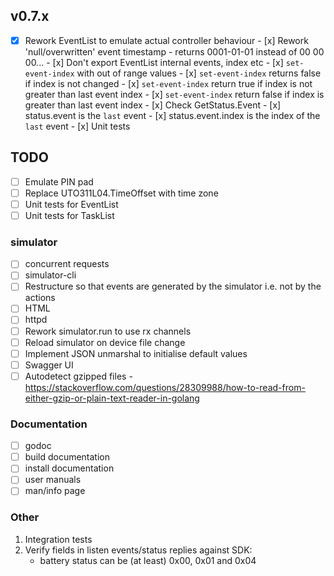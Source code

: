 ## v0.7.x

- [x] Rework EventList to emulate actual controller behaviour
      - [x] Rework 'null/overwritten' event timestamp - returns 0001-01-01 instead of 00 00 00...
      - [x] Don't export EventList internal events, index etc
      - [x] `set-event-index` with out of range values 
            - [x] `set-event-index` returns false if index is not changed
            - [x] `set-event-index` return true if index is not greater than last event index
            - [x] `set-event-index` return false if index is greater than last event index
      - [x] Check GetStatus.Event
            - [x] status.event is the `last` event
            - [x] status.event.index is the index of the `last` event
      - [x] Unit tests

## TODO

- [ ] Emulate PIN pad
- [ ] Replace UTO311L04.TimeOffset with time zone
- [ ] Unit tests for EventList
- [ ] Unit tests for TaskList

### simulator
- [ ] concurrent requests
- [ ] simulator-cli
- [ ] Restructure so that events are generated by the simulator i.e. not by the actions
- [ ] HTML
- [ ] httpd
- [ ] Rework simulator.run to use rx channels
- [ ] Reload simulator on device file change
- [ ] Implement JSON unmarshal to initialise default values
- [ ] Swagger UI
- [ ] Autodetect gzipped files 
      - https://stackoverflow.com/questions/28309988/how-to-read-from-either-gzip-or-plain-text-reader-in-golang

### Documentation

- [ ] godoc
- [ ] build documentation
- [ ] install documentation
- [ ] user manuals
- [ ] man/info page

### Other

1.  Integration tests
2.  Verify fields in listen events/status replies against SDK:
    - battery status can be (at least) 0x00, 0x01 and 0x04
